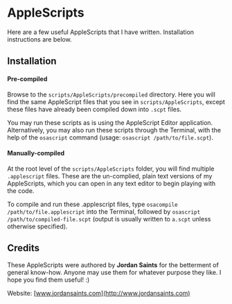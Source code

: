 # AppleScripts

Here are a few useful AppleScripts that I have written. Installation instructions are below.

## Installation

#### Pre-compiled

Browse to the `scripts/AppleScripts/precompiled` directory. Here you will find the same AppleScript files that you see in `scripts/AppleScripts`, except these files have already been compiled down into `.scpt` files.

You may run these scripts as is using the AppleScript Editor application. Alternatively, you may also run these scripts through the Terminal, with the help of the `osascript` command (usage: `osascript /path/to/file.scpt`).

#### Manually-compiled

At the root level of the `scripts/AppleScripts` folder, you will find multiple `.applescript` files. These are the un-complied, plain text versions of my AppleScripts, which you can open in any text editor to begin playing with the code.

To compile and run these .applescript files, type `osacompile /path/to/file.applescript` into the Terminal, followed by `osascript /path/to/compiled-file.scpt` (output is usually written to `a.scpt` unless otherwise specified).

## Credits

These AppleScripts were authored by __Jordan Saints__ for the betterment of general know-how. Anyone may use them for whatever purpose they like. I hope you find them useful! :)

Website: [www.jordansaints.com](http://www.jordansaints.com)
